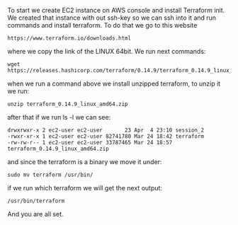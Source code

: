To start we create EC2 instance on AWS console and install Terraform init. We created that instance with out ssh-key so we can ssh into it and run commands and install terraform. To do that we go to this website

```
https://www.terraform.io/downloads.html
```
where we copy the link of the LINUX 64bit. We run next commands:
```
wget  https://releases.hashicorp.com/terraform/0.14.9/terraform_0.14.9_linux_amd64.zip
```

when we run a command above we install unzipped terraform, to unzip it we run:

```
unzip terraform_0.14.9_linux_amd64.zip
```

after that if we run ls -l we can see:

```
drwxrwxr-x 2 ec2-user ec2-user       23 Apr  4 23:10 session_2
-rwxr-xr-x 1 ec2-user ec2-user 82741780 Mar 24 18:42 terraform
-rw-rw-r-- 1 ec2-user ec2-user 33787465 Mar 24 18:57 terraform_0.14.9_linux_amd64.zip
```

and since the terraform is a binary we move it under:

```
sudo mv terraform /usr/bin/
```

if we run which terraform we will get the next output:

```
/usr/bin/terraform
```
And you are all set.